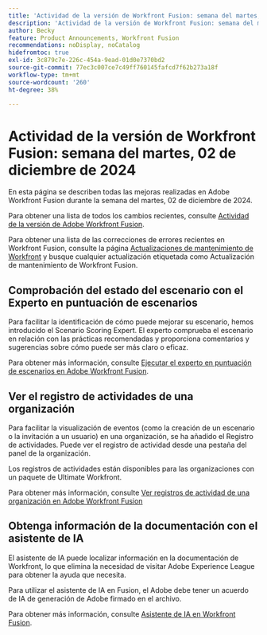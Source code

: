 ```yaml
---
title: 'Actividad de la versión de Workfront Fusion: semana del martes, 02 de diciembre de 2024'
description: 'Actividad de la versión de Workfront Fusion: semana del martes, 02 de diciembre de 2024'
author: Becky
feature: Product Announcements, Workfront Fusion
recommendations: noDisplay, noCatalog
hidefromtoc: true
exl-id: 3c879c7e-226c-454a-9ead-01d0e7370bd2
source-git-commit: 77ec3c007ce7c49ff760145fafcd7f62b273a18f
workflow-type: tm+mt
source-wordcount: '260'
ht-degree: 38%

---
```


# Actividad de la versión de Workfront Fusion: semana del martes, 02 de diciembre de 2024

En esta página se describen todas las mejoras realizadas en Adobe Workfront Fusion durante la semana del martes, 02 de diciembre de 2024.

Para obtener una lista de todos los cambios recientes, consulte [Actividad de la versión de Adobe Workfront Fusion](/help/workfront-fusion/fusion-product-releases/fusion-release-activity.md).

Para obtener una lista de las correcciones de errores recientes en Workfront Fusion, consulte la página [Actualizaciones de mantenimiento de Workfront](https://experienceleague.adobe.com/docs/workfront-known-issues/releases/current-updates.html?lang=es) y busque cualquier actualización etiquetada como Actualización de mantenimiento de Workfront Fusion.

## Comprobación del estado del escenario con el Experto en puntuación de escenarios

Para facilitar la identificación de cómo puede mejorar su escenario, hemos introducido el Scenario Scoring Expert. El experto comprueba el escenario en relación con las prácticas recomendadas y proporciona comentarios y sugerencias sobre cómo puede ser más claro o eficaz.

Para obtener más información, consulte [Ejecutar el experto en puntuación de escenarios en Adobe Workfront Fusion](/help/workfront-fusion/manage-scenarios/run-scenario-scoring.md).

## Ver el registro de actividades de una organización

Para facilitar la visualización de eventos (como la creación de un escenario o la invitación a un usuario) en una organización, se ha añadido el Registro de actividades. Puede ver el registro de actividad desde una pestaña del panel de la organización.

Los registros de actividades están disponibles para las organizaciones con un paquete de Ultimate Workfront.

Para obtener más información, consulte [Ver registros de actividad de una organización en Adobe Workfront Fusion](/help/workfront-fusion/set-up-and-manage-workfront-fusion/set-up-and-manage-orgs-and-teams/set-up-orgs-teams-and-users/view-activity-logs-for-an-org.md)

## Obtenga información de la documentación con el asistente de IA

El asistente de IA puede localizar información en la documentación de Workfront, lo que elimina la necesidad de visitar Adobe Experience League para obtener la ayuda que necesita.

Para utilizar el asistente de IA en Fusion, el Adobe debe tener un acuerdo de IA de generación de Adobe firmado en el archivo.

Para obtener más información, consulte [Asistente de IA en Workfront Fusion](/help/workfront-fusion/manage-scenarios/fusion-ai-assistant.md).
